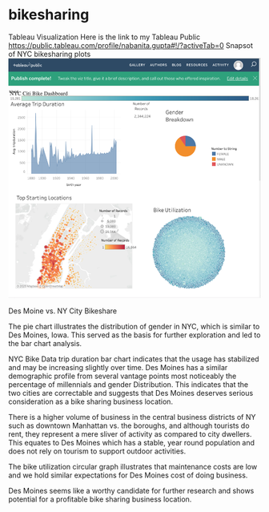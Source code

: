 # bikesharing
Tableau Visualization
Here is the link to my Tableau Public
https://public.tableau.com/profile/nabanita.gupta#!/?activeTab=0
Snapsot of NYC bikesharing plots
![alt text](https://github.com/nabanitagupta/bikesharing/blob/master/BikeSharing.png)

Des Moine vs. NY City Bikeshare

The pie chart illustrates the distribution of gender in NYC, which is similar to Des Moines, Iowa. This served as the basis for 
further exploration and led to the bar chart analysis.

NYC Bike Data trip duration bar chart indicates that the usage has stabilized and may be increasing slightly over time. 
Des Moines has a similar demographic profile from several vantage points most noticeably the percentage of millennials and gender 
Distribution. This indicates that the two cities are correctable and suggests that Des Moines deserves serious consideration
as a bike sharing business location.

There is a higher volume of business in the central business districts of NY such as downtown Manhattan vs. the boroughs, and although
tourists do rent, they represent a mere sliver of activity as compared to city dwellers. This equates to Des Moines which has a stable, year round population and does not rely on tourism to support outdoor activities.

The bike utilization circular graph illustrates that maintenance
costs are low and we hold similar expectations for Des Moines cost of doing business.

Des Moines seems like a worthy candidate for further research and shows potential for a profitable bike sharing business location.

